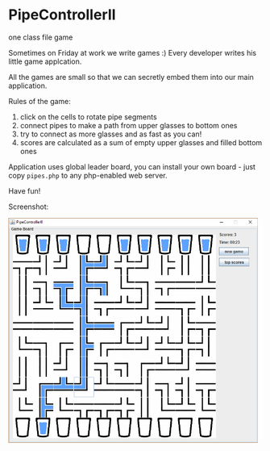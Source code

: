 # PipeControllerII
one class file game

Sometimes on Friday at work we write games :) Every developer writes his little game applcation.

All the games are small so that we can secretly embed them into our main application.

Rules of the game:
1. click on the cells to rotate pipe segments
2. connect pipes to make a path from upper glasses to bottom ones
3. try to connect as more glasses and as fast as you can!
4. scores are calculated as a sum of empty upper glasses and filled bottom ones

Application uses global leader board, you can install your own board - just copy `pipes.php` to any php-enabled web server.

Have fun!

Screenshot:

![screenshot](https://github.com/xuthus/PipeControllerII/blob/master/screenshot1.png?raw=true)
